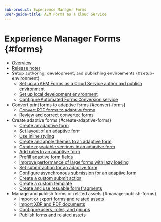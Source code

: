 ```yaml
---
sub-product: Experience Manager Forms 
user-guide-title: AEM Forms as a Cloud Service
---
```


# Experience Manager Forms {#forms}

+ [Overview](overview.md)
+ [Release notes](release-notes.md)
+ Setup authoring, development, and publishing environments {#setup-environment}
    + [Set up an AEM Forms as a Cloud Service author and publish environment](setup-forms-cloud-service.md)
    + [Set up local development environment](setup-local-development-environment.md)
    + [Configure Automated Forms Conversion service](https://docs.adobe.com/content/help/en/aem-forms-automated-conversion-service/using/configure-service.html)
+ Convert print forms to adaptive forms {#convert-forms}
    + [Convert PDF forms to adaptive forms](https://docs.adobe.com/content/help/en/aem-forms-automated-conversion-service/using/convert-existing-forms-to-adaptive-forms.html)
    + [Review and correct converted forms](https://docs.adobe.com/content/help/en/aem-forms-automated-conversion-service/using/review-correct-ui-edited.html)
+ Create adaptive forms {#create-adaptive-forms}
    + [Create an adaptive form](https://docs.adobe.com/content/help/en/experience-manager-65/forms/adaptive-forms-basic-authoring/creating-adaptive-form.html) 
    + [Set layout of an adaptive form](https://docs.adobe.com/content/help/en/experience-manager-65/forms/adaptive-forms-basic-authoring/layout-capabilities-adaptive-forms.html)
    + [Use inline styling](https://docs.adobe.com/content/help/en/experience-manager-65/forms/adaptive-forms-basic-authoring/inline-style-adaptive-forms.html)
    + [Create and apply themes to an adaptive form](https://docs.adobe.com/content/help/en/experience-manager-65/forms/adaptive-forms-advanced-authoring/themes.html)
    + [Create repeatable sections in an adaptive form](https://docs.adobe.com/content/help/en/experience-manager-65/forms/adaptive-forms-basic-authoring/creating-forms-repeatable-sections.html)
    + [Add rules to an adaptive form](https://docs.adobe.com/content/help/en/experience-manager-65/forms/adaptive-forms-advanced-authoring/rule-editor.html)
    + [Prefill adaptive form fields](https://docs.adobe.com/content/help/en/experience-manager-65/forms/adaptive-forms-advanced-authoring/prepopulate-adaptive-form-fields.html)
    + [Improve performance of large forms with lazy loading](https://docs.adobe.com/content/help/en/experience-manager-65/forms/adaptive-forms-advanced-authoring/lazy-loading-adaptive-forms.html)
    + [Set submit action for an adaptive form](https://docs.adobe.com/content/help/en/experience-manager-65/forms/adaptive-forms-basic-authoring/configuring-submit-actions.html)
    + [Configure asynchronous submission for an adaptive form](https://docs.adobe.com/content/help/en/experience-manager-65/forms/adaptive-forms-advanced-authoring/asynchronous-submissions-adaptive-forms.html)
    + [Create a custom submit action](https://docs.adobe.com/content/help/en/experience-manager-65/forms/customize-aem-forms/custom-submit-action-form.html)
    + [Create a custom template](https://docs.adobe.com/content/help/en/experience-manager-65/forms/customize-aem-forms/custom-adaptive-forms-templates.html)
    + [Create and use resuable form fragments](https://docs.adobe.com/content/help/en/experience-manager-65/forms/adaptive-forms-basic-authoring/adaptive-form-fragments.html)
+ Manage and publish forms or related assets {#manage-publish-forms}
    + [Import or export forms and related assets](https://docs.adobe.com/content/help/en/experience-manager-65/forms/manage-administer-aem-forms/import-export-forms-templates.html)
    + [Import XDP and PDF documents](https://docs.adobe.com/content/help/en/experience-manager-65/forms/manage-administer-aem-forms/get-xdp-pdf-documents-aem.html)
    + [Configure users, roles, and groups](https://docs.adobe.com/content/help/en/experience-manager-65/forms/manage-administer-aem-forms/forms-groups-privileges-tasks.html)
    + [Publish forms and related assets](https://docs.adobe.com/content/help/en/experience-manager-65/forms/publish-process-aem-forms/publishing-unpublishing-forms.html)
    


